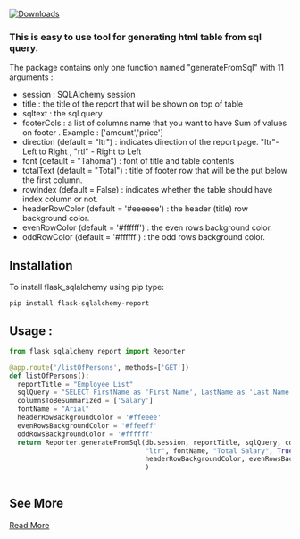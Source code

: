 [![Downloads](https://static.pepy.tech/personalized-badge/flask-sqlalchemy-report?period=total&units=international_system&left_color=black&right_color=green&left_text=Downloads)](https://pepy.tech/project/flask-sqlalchemy-report)

### This is easy to use tool for generating html table from sql query.

The package contains only one function named "generateFromSql" with 11 arguments :

* session : SQLAlchemy session
* title : the title of the report that will be shown on top of table
* sqltext : the sql query
* footerCols : a list of columns name that you want to have Sum of values on footer . Example : ['amount','price']
* direction (default = "ltr") : indicates direction of the report page.  "ltr"- Left to Right , "rtl" -  Right to Left
* font (default = "Tahoma") : font of title and table contents
* totalText (default = "Total") : title of footer row that will be the put below the first column.
* rowIndex (default = False) : indicates whether the table should have index column or not.
* headerRowColor (default = '#eeeeee') :  the header (title) row background color.
* evenRowColor (default = '#ffffff') :  the even rows background color.
* oddRowColor (default = '#ffffff') :  the odd rows background color.




## Installation
To install flask_sqlalchemy using pip type:

```shell
pip install flask-sqlalchemy-report
```

## Usage :


```python
from flask_sqlalchemy_report import Reporter 

@app.route('/listOfPersons', methods=['GET'])
def listOfPersons():
  reportTitle = "Employee List"
  sqlQuery = "SELECT FirstName as 'First Name', LastName as 'Last Name', phone as 'Phone Number', salary as 'Salary' FROM persons"
  columnsToBeSummarized = ['Salary']
  fontName = "Arial"
  headerRowBackgroundColor = '#ffeeee'
  evenRowsBackgroundColor = '#ffeeff'
  oddRowsBackgroundColor = '#ffffff'
  return Reporter.generateFromSql(db.session, reportTitle, sqlQuery, columnsToBeSummarized, 
                                  "ltr", fontName, "Total Salary", True,
                                  headerRowBackgroundColor, evenRowsBackgroundColor, oddRowsBackgroundColor
                                  )
   
 ```

## See More 
[Read More ](https://m-shaeri.ir/blog/generate-html-table-from-sql-query-in-flask/)
